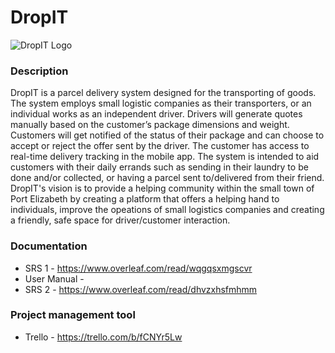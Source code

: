 # DropIT

![DropIT Logo](/main/DropIT.png)

### Description

DropIT is a parcel delivery system designed for the transporting of goods.  The system employs small logistic companies as their transporters, or an individual works as an independent driver.  Drivers will generate quotes manually based on the customer’s package dimensions and weight.  Customers will get notified of the status of their package and can choose to accept or reject the offer sent by the driver. The customer has access to real-time delivery tracking in the mobile app. The system is intended to aid customers with their daily errands such as sending in their laundry to be done and/or collected, or having a parcel sent to/delivered from their friend. DropIT's vision is to provide a helping community within the small town of Port Elizabeth by creating a platform that offers a helping hand to individuals, improve the opeations of small logistics companies and creating a friendly, safe space for driver/customer interaction.


### Documentation
- SRS 1 - https://www.overleaf.com/read/wqgqsxmgscvr
- User Manual - 
- SRS 2 - https://www.overleaf.com/read/dhvzxhsfmhmm



### Project management tool
- Trello - https://trello.com/b/fCNYr5Lw
